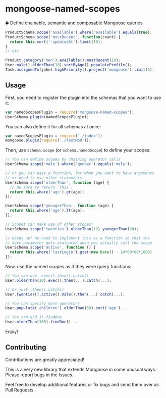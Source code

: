 # mongoose-named-scopes

:four_leaf_clover: Define chainable, semantic and composable Mongoose queries

```javascript
ProductSchema.scope('available').where('available').equals(true);
ProductSchema.scope('mostRecent', function(count) {
  return this.sort('-updatedAt').limit(10);
}
// etc

Product.category('men').available().mostRecent(10);
User.male().olderThan(18).sortByAge().populateProfile();
Task.assignedTo(john).highPriority().project('mongoose').limit(5);
```


## Usage

First, you need to register the plugin into the schemas that you want to use it:

```javascript
var namedScopesPlugin = require('mongoose-named-scopes');
UserSchema.plugin(namedScopesPlugin);
```

You can also define it for all schemas at once:

```javascript
var namedScopesPlugin = require('./index');
mongoose.plugin(require('./lastMod'));
```

Then, use `schema.scope` (or `schema.namedScope`) to define your scopes:

```javascript
// You can define scopes by chaining operator calls
UserSchema.scope('male').where('gender').equals('male');

// Or you can pass a function, for when you want to have arguments
// or need to use other statements
UserSchema.scope('olderThan', function (age) {
  // Be sure to return `this`!
  return this.where('age').gt(age);
});

UserSchema.scope('youngerThan', function (age) {
  return this.where('age').lt(age);
});

// Scopes can make use of other scopes!
UserSchema.scope('twenties').olderThan(19).youngerThan(20);

// Heads up! We need to implement this as a function so that the
// date parameter gets evaluated when you actually call the scope
UserSchema.scope('active', function () {
  return this.where('lastLogin').gte(+new Date() - 24*60*60*1000)
});
```

Now, use the named scopes as if they were query functions:

```javascript
// You can use .exec().then().catch()
User.olderThan(20).exec().then(...).catch(...);

// Or just .then().catch()
User.twenties().active().male().then(...).catch(...);

// You can specify more operators
User.populate('children').olderThan(50).sort('age')...

// You can end it findOne
User.olderThan(100).findOne()...
```

Enjoy!


## Contributing

Contributions are greatly appreciated!

This is a very new library that extends Mongoose in some unusual ways.
Please report bugs in the Issues.

Feel free to develop additional features or fix bugs and send them over
as Pull Requests.
